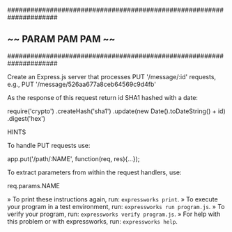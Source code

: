 #####################################################################
##                      ~~  PARAM PAM PAM  ~~                      ##
#####################################################################

Create an Express.js server that processes PUT '/message/:id' requests, e.g., PUT '/message/526aa677a8ceb64569c9d4fb'

As the response of this request return id SHA1 hashed with a date:

  require('crypto')
    .createHash('sha1')
    .update(new Date().toDateString() + id)
    .digest('hex')

HINTS

To handle PUT requests use:

  app.put('/path/:NAME', function(req, res){...});

To extract parameters from within the request handlers, use:

  req.params.NAME

 » To print these instructions again, run: `expressworks print`.
 » To execute your program in a test environment, run:
   `expressworks run program.js`.
 » To verify your program, run: `expressworks verify program.js`.
 » For help with this problem or with expressworks, run:
   `expressworks help`.